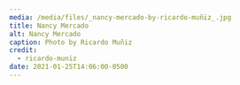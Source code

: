 ```yaml
---
media: /media/files/_nancy-mercado-by-ricardo-muñiz_.jpg
title: Nancy Mercado
alt: Nancy Mercado
caption: Photo by Ricardo Muñiz
credit:
  - ricardo-muniz
date: 2021-01-25T14:06:00-0500
---
```

